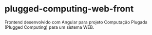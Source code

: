 # plugged-computing-web-front
Frontend desenvolvido com Angular para projeto Computação Plugada (Plugged Computing) para um sistema WEB.
